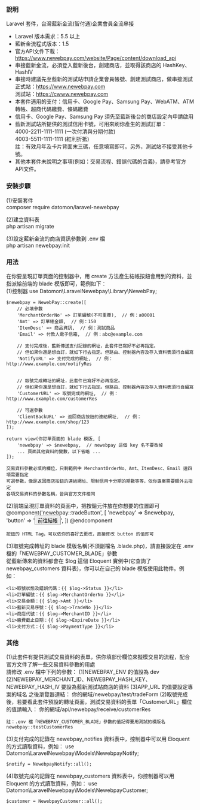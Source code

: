 ### 說明 ###
Laravel 套件，台灣藍新金流(智付通)企業會員金流串接
- Laravel 版本需求：5.5 以上
- 藍新金流程式版本：1.5
- 官方API文件下載：https://www.newebpay.com/website/Page/content/download_api
- 串接藍新金流，必須登入藍新後台，創建商店，並取得該商店的 HashKey、HashIV
- 串接時建議先至藍新的測試站申請企業會員帳號、創建測試商店，做串接測試  
正式站：https://www.newebpay.com  
測試站：https://cwww.newebpay.com
- 本套件適用的支付：信用卡、Google Pay、Samsung Pay、WebATM、ATM轉帳、超商代碼繳費、條碼繳費
- 信用卡、Google Pay、Samsung Pay 須先至藍新後台的商店設定內申請啟用
- 藍新測試站所提供的測試信用卡號，可用來刷你產生的測試訂單：  
  4000-2211-1111-1111 (一次付清與分期付款)  
  4003-5511-1111-1111 (紅利折抵)  
  註：有效月年及卡片背面末三碼，任意填寫即可。另外，測試站不接受其他卡號。
- 其他本套件未說明之事項(例如：交易流程、錯誤代碼的含義)，請參考官方API文件。

### 安裝步驟 ###
(1)安裝套件  
    composer require datomon/laravel-newebpay

(2)建立資料表  
    php artisan migrate

(3)設定藍新金流的商店資訊參數到 .env 檔  
    php artisan newebpay:init  

### 用法 ###
在你要呈現訂單頁面的控制器中，用 create 方法產生結帳按鈕會用到的資料，並指派給前端的 blade 模版即可，範例如下：  
(1)控制器
    use Datomon\LaravelNewebpay\Library\NewebPay;

    $newebpay = NewebPay::create([
        // 必填參數
        'MerchantOrderNo' => 訂單編號(不可重覆),  // 例：a00001
        'Amt' => 訂單總金額,  // 例：150
        'ItemDesc' => 商品資訊,  // 例：測試商品
        'Email' => 付款人電子信箱,  // 例：abc@example.com

        // 支付完成後，藍新傳送支付記錄的網址，此套件已寫好不必再指定。
        // 但如果你還是想自訂，就如下行去指定。但路由、控制器內容及存入資料表須行自編寫
        'NotifyURL' => 支付完成的網址,  // 例：http://www.example.com/notifyRes


        // 取號完成轉址的網址，此套件已寫好不必再指定。
        // 但如果你還是想自訂，就如下行去指定。但路由、控制器內容及存入資料表須行自編寫
        'CustomerURL' => 取號完成的網址,  // 例：http://www.example.com/customerRes 

        // 可選參數
        'ClientBackURL' => 返回商店按鈕的連結網址,  // 例：http://www.example.com/shop/123
    ]);

    return view(你訂單頁面的 blade 模版, [
        'newebpay' => $newebpay,  // newebpay 這個 key 名不要改掉
        ... 頁面其他資料的變數，以下省略 ...
    ]);

    交易資料參數必填的欄位，只剩範例中 MerchantOrderNo、Amt、ItemDesc、Email 這四項需要指定  
    可選參數，像是返回商店按鈕的連結網址、限制信用卡分期的期數等等，依你專案需要額外去指定  
    各項交易資料的參數名稱，皆與官方文件相同
(2)前端呈現訂單資料的頁面中，把按鈕元件放在你想要的位置即可
    @component('newebpay::tradeButton', [
        'newebpay' => $newebpay,
        'button' => '<button type="submit" class="button is-success">前往結帳</button>',
    ])
    @endcomponent

    按鈕的 HTML Tag，可以依你的喜好去更改，直接修改 button 的值即可
(3)取號完成轉址的 blade 模版名稱(不須副檔名 .blade.php)，請直接設定在 .env 檔的「NEWEBPAY_CUSTOMER_BLADE」參數  
從藍新傳來的資料都會在 $log 這個 Eloquent 實例中(它查詢了 newebpay_customers 資料表)，你可以在自己的 blade 模版使用此物件。例如：

    <li>取號狀態及錯誤代碼：{{ $log->Status }}</li>
    <li>訂單編號：{{ $log->MerchantOrderNo }}</li>
    <li>交易金額：{{ $log->Amt }}</li>
    <li>藍新交易序號：{{ $log->TradeNo }}</li>
    <li>商店代號：{{ $log->MerchantID }}</li>
    <li>繳費截止日期：{{ $log->ExpireDate }}</li>
    <li>支付方式：{{ $log->PaymentType }}</li>
### 其他 ###
(1)此套件有提供測試交易資料的表單，供你填部份欄位來擬模交易的流程，配合官方文件了解一些交易資料參數的用處  
請修改 .env 檔中下列的參數：
    (1)NEWEBPAY_ENV 的值設為 dev
    (2)NEWEBPAY_MERCHANT_ID、NEWEBPAY_HASH_KEY、NEWEBPAY_HASH_IV 要設為藍新測試站商店的資料
    (3)APP_URL 的值要設定專案的域名
之後瀏覽器連結：
    你的網域/newebpay/test/tradeForm
(2)取號完成後，若要看此套件預設的轉址頁面，測試交易資料的表單「CustomerURL」欄位的值請輸入：
    你的網域/api/newebpay/receive/customerRes  

    註：.env 檔「NEWEBPAY_CUSTOMER_BLADE」參數的值記得要用測試的模版名 newebpay::testCustomerRes  
(3)支付完成的記錄在 newebpay_notifies 資料表中，控制器中可以用 Eloquent 的方式讀取資料，例如：
    use Datomon\LaravelNewebpay\Models\NewebpayNotify;

    $notify = NewebpayNotify::all();
(4)取號完成的記錄在 newebpay_customers 資料表中，你控制器可以用 Eloquent 的方式讀取資料，例如：
    use Datomon\LaravelNewebpay\Models\NewebpayCustomer;

    $customer = NewebpayCustomer::all();